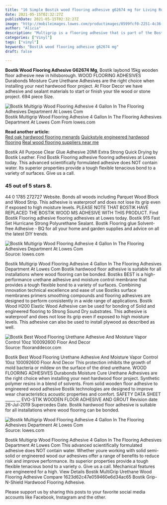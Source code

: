 ```yaml
---
title: "16 Simple Bostik wood flooring adhesive g62674 mg for Living Room Design"
date: 2021-05-15T02:32:27Z
publishDate: 2021-05-15T02:32:27Z
image: "http://mobileimages.lowes.com/productimages/0599fcf0-2251-4c36-9bb0-f61e3450d8a1/04461927.jpg"
author: "Alicia"
description: "Multigrip is a flooring adhesive that is part of the Bostik diy line. Give us a call. Bostik wood flooring adhesive g62674 mg"
categories: ["Vinyl"]
tags: ["vinyl"]
keywords: "Bostik wood flooring adhesive g62674 mg"
draft: false

---
```

<!-- Head tag Code -->
**Bostik Wood Flooring Adhesive G62674 Mg**, Bostik laybond 15kg wooden floor adhesive new in hillsborough. WOOD FLOORING ADHESIVES Durabonds Moisture Cure Urethane Adhesives are the right choice when installing your next hardwood floor project. At Floor Decor we have adhesive and sealant materials to start or finish your tile wood or stone project. 694 piece Size.

![Bostik Multigrip Wood Flooring Adhesive 4 Gallon In The Flooring Adhesives Department At Lowes Com](http://mobileimages.lowes.com/productimages/0599fcf0-2251-4c36-9bb0-f61e3450d8a1/04461927.jpg "Bostik Multigrip Wood Flooring Adhesive 4 Gallon In The Flooring Adhesives Department At Lowes Com")
Bostik Multigrip Wood Flooring Adhesive 4 Gallon In The Flooring Adhesives Department At Lowes Com From lowes.com

**Read another article:**  
[Red oak hardwood flooring menards](/red-oak-hardwood-flooring-menards/)
[Quickstyle engineered hardwood flooring](/quickstyle-engineered-hardwood-flooring/)
[Real wood flooring suppliers near me](/real-wood-flooring-suppliers-near-me/)


Bostik All Purpose Clear Glue Adhesive 20Ml Extra Strong Quick Drying by Bostik Leather. Find Bostik Flooring adhesive flooring adhesives at Lowes today. This advanced scientifically formulated adhesive does NOT contain water. Its superior properties provide a tough flexible tenacious bond to a variety of surfaces. Give us a call.

### 45 out of 5 stars 8.

44 0 1785 272727 Website. Bonds all woods including Parquet Wood Block and Wood Strip. This adhesive is waterproof and does not lose its grip even if exposed to high moisture levels. PLEASE NOTE THAT BOSTIK HAVE REPLACED THE BOSTIK WOOD MS ADHESIVE WITH THIS PRODUCT. Find Bostik Flooring adhesive flooring adhesives at Lowes today. Bostik 915 Fast Set Hurricane Strong Polyurethane Sealant. Bostik Flooring glue Solvent-free Adhesive - BQ for all your home and garden supplies and advice on all the latest DIY trends.


![Bostik Multigrip Wood Flooring Adhesive 4 Gallon In The Flooring Adhesives Department At Lowes Com](https://content.syndigo.com/asset/3cd412af-9e48-4648-b504-5cffb0168308/391.jpeg "Bostik Multigrip Wood Flooring Adhesive 4 Gallon In The Flooring Adhesives Department At Lowes Com")
Source: lowes.com

Bostik Multigrip Wood Flooring Adhesive 4 Gallon In The Flooring Adhesives Department At Lowes Com Bostik hardwood floor adhesive is suitable for all installations where wood flooring can be bonded. Bostiks BEST is a high-performance urethane adhesive and moisture control membrane that provides a tough flexible bond to a variety of surfaces. Combining innovation technical excellence and ease of use Bostiks surface membranes primers smoothing compounds and flooring adhesives are designed to perform consistently in a wide range of applications. Bostik Wood H200 Elastic Wood Adhesive can be used for bonding of Solid and engineered flooring to Strong Sound Dry substrates. This adhesive is waterproof and does not lose its grip even if exposed to high moisture levels. This adhesive can also be used to install plywood as described as well.

![Bostik Best Wood Flooring Urethane Adhesive And Moisture Vapor Control 10oz 100092600 Floor And Decor](https://i8.amplience.net/i/flooranddecor/100092600_bostik-best-wood-flooring-urethane-adhesive-and-moisture-vapor-control_1?w=500&amp;h=500 "Bostik Best Wood Flooring Urethane Adhesive And Moisture Vapor Control 10oz 100092600 Floor And Decor")
Source: flooranddecor.com

Bostik Best Wood Flooring Urethane Adhesive And Moisture Vapor Control 10oz 100092600 Floor And Decor This protection inhibits the growth of mold bacteria or mildew on the surface of the dried urethane. WOOD FLOORING ADHESIVES Durabonds Moisture Cure Urethane Adhesives are the right choice when installing your next hardwood floor project. Synthetic polymer resins in a blend of solvents. From solid wooden floor adhesive to engineered wood adhesive Bostik technologies are designed to improve wear characteristics acoustic properties and comfort. SAFETY DATA SHEET _____ __ EVO-STIK WOODEN FLOOR ADHESIVE AND GROUT Revision date 26-Jul-2019 Supercedes Date. Bostik hardwood floor adhesive is suitable for all installations where wood flooring can be bonded.

![Bostik Multigrip Wood Flooring Adhesive 4 Gallon In The Flooring Adhesives Department At Lowes Com](http://mobileimages.lowes.com/productimages/0599fcf0-2251-4c36-9bb0-f61e3450d8a1/04461927.jpg "Bostik Multigrip Wood Flooring Adhesive 4 Gallon In The Flooring Adhesives Department At Lowes Com")
Source: lowes.com

Bostik Multigrip Wood Flooring Adhesive 4 Gallon In The Flooring Adhesives Department At Lowes Com This advanced scientifically formulated adhesive does NOT contain water. Whether youre working with solid semi-solid or engineered wood our adhesives offer a range of benefits to reduce risk and improve performance. Its superior properties provide a tough flexible tenacious bond to a variety o. Give us a call. Mechanical features are engineered for a high. View Details Bostik MultiGrip Urethane Wood Flooring Adhesive Compare 1623d62c47e059460e6d34ac65 Bostik Grip-N-Shield Hardwood Flooring Adhesive.

Please support us by sharing this posts to your favorite social media accounts like Facebook, Instagram and the other.

